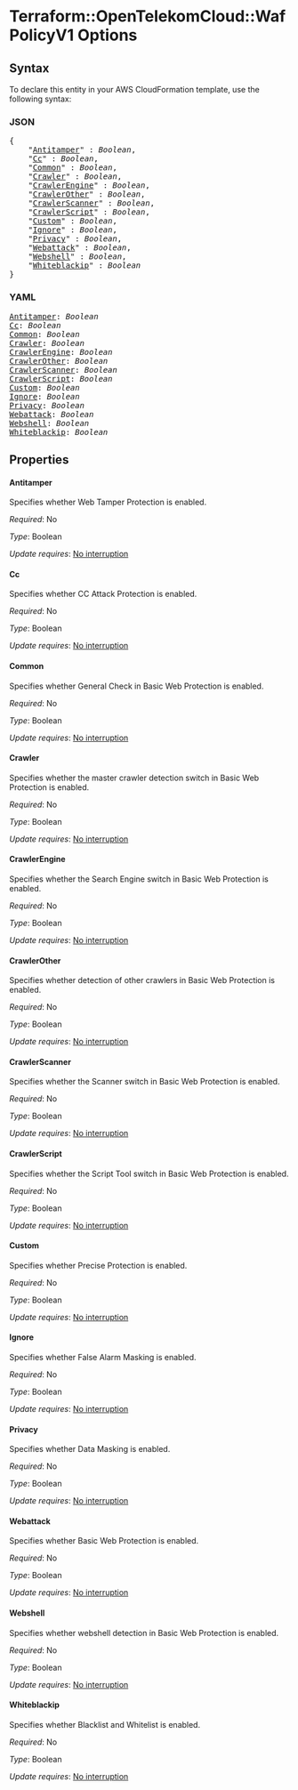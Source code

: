 # Terraform::OpenTelekomCloud::WafPolicyV1 Options

## Syntax

To declare this entity in your AWS CloudFormation template, use the following syntax:

### JSON

<pre>
{
    "<a href="#antitamper" title="Antitamper">Antitamper</a>" : <i>Boolean</i>,
    "<a href="#cc" title="Cc">Cc</a>" : <i>Boolean</i>,
    "<a href="#common" title="Common">Common</a>" : <i>Boolean</i>,
    "<a href="#crawler" title="Crawler">Crawler</a>" : <i>Boolean</i>,
    "<a href="#crawlerengine" title="CrawlerEngine">CrawlerEngine</a>" : <i>Boolean</i>,
    "<a href="#crawlerother" title="CrawlerOther">CrawlerOther</a>" : <i>Boolean</i>,
    "<a href="#crawlerscanner" title="CrawlerScanner">CrawlerScanner</a>" : <i>Boolean</i>,
    "<a href="#crawlerscript" title="CrawlerScript">CrawlerScript</a>" : <i>Boolean</i>,
    "<a href="#custom" title="Custom">Custom</a>" : <i>Boolean</i>,
    "<a href="#ignore" title="Ignore">Ignore</a>" : <i>Boolean</i>,
    "<a href="#privacy" title="Privacy">Privacy</a>" : <i>Boolean</i>,
    "<a href="#webattack" title="Webattack">Webattack</a>" : <i>Boolean</i>,
    "<a href="#webshell" title="Webshell">Webshell</a>" : <i>Boolean</i>,
    "<a href="#whiteblackip" title="Whiteblackip">Whiteblackip</a>" : <i>Boolean</i>
}
</pre>

### YAML

<pre>
<a href="#antitamper" title="Antitamper">Antitamper</a>: <i>Boolean</i>
<a href="#cc" title="Cc">Cc</a>: <i>Boolean</i>
<a href="#common" title="Common">Common</a>: <i>Boolean</i>
<a href="#crawler" title="Crawler">Crawler</a>: <i>Boolean</i>
<a href="#crawlerengine" title="CrawlerEngine">CrawlerEngine</a>: <i>Boolean</i>
<a href="#crawlerother" title="CrawlerOther">CrawlerOther</a>: <i>Boolean</i>
<a href="#crawlerscanner" title="CrawlerScanner">CrawlerScanner</a>: <i>Boolean</i>
<a href="#crawlerscript" title="CrawlerScript">CrawlerScript</a>: <i>Boolean</i>
<a href="#custom" title="Custom">Custom</a>: <i>Boolean</i>
<a href="#ignore" title="Ignore">Ignore</a>: <i>Boolean</i>
<a href="#privacy" title="Privacy">Privacy</a>: <i>Boolean</i>
<a href="#webattack" title="Webattack">Webattack</a>: <i>Boolean</i>
<a href="#webshell" title="Webshell">Webshell</a>: <i>Boolean</i>
<a href="#whiteblackip" title="Whiteblackip">Whiteblackip</a>: <i>Boolean</i>
</pre>

## Properties

#### Antitamper

Specifies whether Web Tamper Protection is enabled.

_Required_: No

_Type_: Boolean

_Update requires_: [No interruption](https://docs.aws.amazon.com/AWSCloudFormation/latest/UserGuide/using-cfn-updating-stacks-update-behaviors.html#update-no-interrupt)

#### Cc

Specifies whether CC Attack Protection is enabled.

_Required_: No

_Type_: Boolean

_Update requires_: [No interruption](https://docs.aws.amazon.com/AWSCloudFormation/latest/UserGuide/using-cfn-updating-stacks-update-behaviors.html#update-no-interrupt)

#### Common

Specifies whether General Check in Basic Web Protection is enabled.

_Required_: No

_Type_: Boolean

_Update requires_: [No interruption](https://docs.aws.amazon.com/AWSCloudFormation/latest/UserGuide/using-cfn-updating-stacks-update-behaviors.html#update-no-interrupt)

#### Crawler

Specifies whether the master crawler detection switch in Basic Web Protection is enabled.

_Required_: No

_Type_: Boolean

_Update requires_: [No interruption](https://docs.aws.amazon.com/AWSCloudFormation/latest/UserGuide/using-cfn-updating-stacks-update-behaviors.html#update-no-interrupt)

#### CrawlerEngine

Specifies whether the Search Engine switch in Basic Web Protection is enabled.

_Required_: No

_Type_: Boolean

_Update requires_: [No interruption](https://docs.aws.amazon.com/AWSCloudFormation/latest/UserGuide/using-cfn-updating-stacks-update-behaviors.html#update-no-interrupt)

#### CrawlerOther

Specifies whether detection of other crawlers in Basic Web Protection is enabled.

_Required_: No

_Type_: Boolean

_Update requires_: [No interruption](https://docs.aws.amazon.com/AWSCloudFormation/latest/UserGuide/using-cfn-updating-stacks-update-behaviors.html#update-no-interrupt)

#### CrawlerScanner

Specifies whether the Scanner switch in Basic Web Protection is enabled.

_Required_: No

_Type_: Boolean

_Update requires_: [No interruption](https://docs.aws.amazon.com/AWSCloudFormation/latest/UserGuide/using-cfn-updating-stacks-update-behaviors.html#update-no-interrupt)

#### CrawlerScript

Specifies whether the Script Tool switch in Basic Web Protection is enabled.

_Required_: No

_Type_: Boolean

_Update requires_: [No interruption](https://docs.aws.amazon.com/AWSCloudFormation/latest/UserGuide/using-cfn-updating-stacks-update-behaviors.html#update-no-interrupt)

#### Custom

Specifies whether Precise Protection is enabled.

_Required_: No

_Type_: Boolean

_Update requires_: [No interruption](https://docs.aws.amazon.com/AWSCloudFormation/latest/UserGuide/using-cfn-updating-stacks-update-behaviors.html#update-no-interrupt)

#### Ignore

Specifies whether False Alarm Masking is enabled.

_Required_: No

_Type_: Boolean

_Update requires_: [No interruption](https://docs.aws.amazon.com/AWSCloudFormation/latest/UserGuide/using-cfn-updating-stacks-update-behaviors.html#update-no-interrupt)

#### Privacy

Specifies whether Data Masking is enabled.

_Required_: No

_Type_: Boolean

_Update requires_: [No interruption](https://docs.aws.amazon.com/AWSCloudFormation/latest/UserGuide/using-cfn-updating-stacks-update-behaviors.html#update-no-interrupt)

#### Webattack

Specifies whether Basic Web Protection is enabled.

_Required_: No

_Type_: Boolean

_Update requires_: [No interruption](https://docs.aws.amazon.com/AWSCloudFormation/latest/UserGuide/using-cfn-updating-stacks-update-behaviors.html#update-no-interrupt)

#### Webshell

Specifies whether webshell detection in Basic Web Protection is enabled.

_Required_: No

_Type_: Boolean

_Update requires_: [No interruption](https://docs.aws.amazon.com/AWSCloudFormation/latest/UserGuide/using-cfn-updating-stacks-update-behaviors.html#update-no-interrupt)

#### Whiteblackip

Specifies whether Blacklist and Whitelist is enabled.

_Required_: No

_Type_: Boolean

_Update requires_: [No interruption](https://docs.aws.amazon.com/AWSCloudFormation/latest/UserGuide/using-cfn-updating-stacks-update-behaviors.html#update-no-interrupt)

